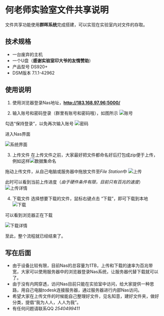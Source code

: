 # 何老师实验室文件共享说明

文件共享功能使用**群晖系统**完成搭建，可以实现在实验室内对文件的存取。

## 技术规格
- 一台废弃的主机
- 一个U盘（**感谢实验室印大爷的友情赞助**）
- 产品型号 DS920+
- DSM版本 7.1.1-42962

## 使用说明
1. 使用浏览器登录Nas地址，**http://183.168.97.96:5000/** 

2. 输入账号和密码登录（群里有账号和密码哦），如图所示
![账号](assets/%E8%B4%A6%E5%8F%B7.png)

勾选“保持登录”，以免再次输入账号
![密码](assets/%E5%AF%86%E7%A0%81.png)

进入Nas界面

![系统界面](assets/%E7%B3%BB%E7%BB%9F%E7%95%8C%E9%9D%A2.png)

3. 上传文件
在上传文件之前，大家最好把文件都命名好后打包成zip便于上传，例如这样![数据集命名](assets/%E6%95%B0%E6%8D%AE%E9%9B%86%E5%91%BD%E5%90%8D.png)

拖动上传文件，从自己电脑或服务器中拖放文件至*File Station*中
![上传](assets/%E4%B8%8A%E4%BC%A0.png)

此时可以看到当前上传进度（*由于硬件条件有限，目前只有百兆的速度*）
![上传详情](assets/%E4%B8%8A%E4%BC%A0%E8%AF%A6%E6%83%85.png)

4. 下载文件
选择想要下载的文件，鼠标右键点击 “下载”，即可下载到本地
![下载](assets/%E4%B8%8B%E8%BD%BD.png)

可以看到浏览器正在下载

![下载详情](assets/%E4%B8%8B%E8%BD%BD%E8%AF%A6%E6%83%85.png)

至此，整个流程就已经结束了。

## 写在后面
- 由于设备比较有限，目前Nas的总容量为1TB，上传和下载的速率为百兆带宽，大家可以使用服务器中的浏览器登录Nas系统，让服务器代替下载就可以了。
- 由于没有内网穿透，访问Nas目前只能在实验室中访问，给大家提供一种思路，用自己电脑todesk连接服务器，通过服务器进行内部Nas访问。
- 希望大家在上传文件的时候能自己整理好文件，见名知意，建好文件夹，做好分类，提倡“我为人人，人人为我”。
- 有任何问题请联系QQ *2540499411*
